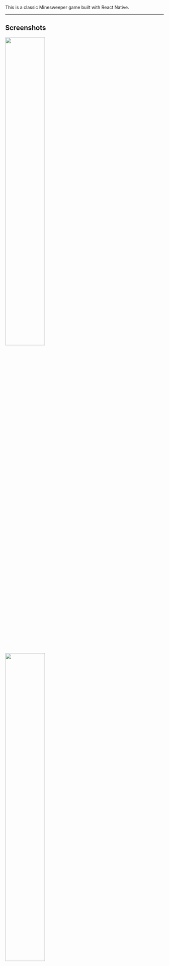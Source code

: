 This is a classic Minesweeper game built with React Native.
___

## Screenshots
<img src="./screenshot/01.png" height="50%" width="50%" >
<img src="./screenshot/02.png" height="50%" width="50%" >
<img src="./screenshot/03.png" height="50%" width="50%" >
<img src="./screenshot/04.png" height="50%" width="50%" >
<img src="./screenshot/05.png" height="50%" width="50%" >
